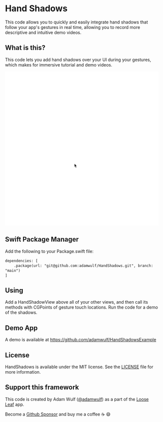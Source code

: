 Hand Shadows
=====

This code allows you to quickly and easily integrate hand shadows that follow your app's gestures in real time, allowing you to record more
descriptive and intuitive demo videos.

## What is this?

This code lets you add hand shadows over your UI during your gestures, which makes
for immersive tutorial and demo videos.

<img src="https://github.com/adamwulf/HandShadows/raw/main/example.gif" width="600" />

## Swift Package Manager

Add the following to your Package.swift file:

```
dependencies: [
    .package(url: "git@github.com:adamwulf/HandShadows.git", branch: "main")
]
```

## Using

Add a HandShadowView above all of your other views, and then call its methods
with CGPoints of gesture touch locations. Run the code for a demo of the shadows.

## Demo App

A demo is available at https://github.com/adamwulf/HandShadowsExample

## License

HandShadows is available under the MIT license. See the [LICENSE](./LICENSE.md) file for more information.

## Support this framework

This code is created by Adam Wulf ([@adamwulf](https://twitter.com/adamwulf)) as a part of the [Loose Leaf](https://getlooseleaf.com) app.

Become a [Github Sponsor](https://github.com/sponsors/adamwulf) and buy me a coffee ☕️ 😄
